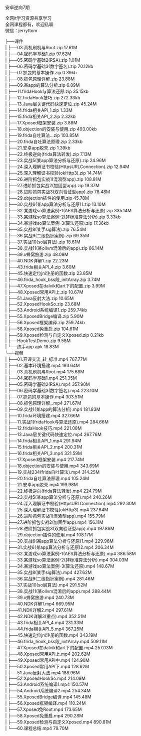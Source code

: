 安卓逆向7期

全网it学习资源共享学习<br>全网课程都有，欢迎私聊<br>微信：jerryttom<br>

├──课件<br> | ├──03.真机刷机与Root.zip 17.61M<br> | ├──04.密码学基础1.zip 97.62M<br> | ├──05.密码学基础2(RSA).zip 1.01M<br> | ├──06.密码学基础3(数字签名).zip 70.12kb<br> | ├──07.抓包的基本操作.zip 0.39kb<br> | ├──08.抓包原理详解.zip 23.88M<br> | ├──09.某app的算法分析.zip 6.89M<br> | ├──11.fridaHook与算法还原.zip 35.15kb<br> | ├──12.fridaHook技巧.zip 272.33kb<br> | ├──13.Java层关键代码快速定位.zip 45.24M<br> | ├──14.frida相关API_1.zip 1.33M<br> | ├──15.frida相关API_2.zip 2.32kb<br> | ├──17.Xposed框架安装.zip 3.88M<br> | ├──18.objection的安装与使用.zip 493.00kb<br> | ├──19.frida自吐算法…zip 103.85M<br> | ├──20.frida自吐算法原理.zip 2.33kb<br> | ├──21.安卓app脱壳.zip 1.39kb<br> | ├──22.终极逆向(frida算法转发).zip 7.13M<br> | ├──23.实战5(某app算法分析与还原).zip 24.96M<br> | ├──24.深入理解证书校验(HttpsURLConnection).zip 12.94M<br> | ├──25.深入理解证书校验(okHttp3).zip 14.74M<br> | ├──26.进阶抓包实战1(混淆型app).zip 108.81M<br> | ├──27.进阶抓包实战2(加固型app).zip 19.37M<br> | ├──28.进阶抓包实战3(双向验证型app).zip 78.48M<br> | ├──29.objection插件的使用.zip 45.78M<br> | ├──30.实战6(某app算法分析与还原)1.zip 13.10M<br> | ├──32.某游戏so算法案例-1(AES算法分析与还原).zip 335.14M<br> | ├──33.某游戏so算法案例-2(非标准算法分析).zip 3.33kb<br> | ├──34.某游戏so算法案例-3(算法还原).zip 17.36kb<br> | ├──35.实战8(某手sig算法).zip 76.54M<br> | ├──36.实战9(二级指针案例).zip 69.35M<br> | ├──37.实战10(so层算法).zip 18.61M<br> | ├──38.实战11(某ollvm混淆后的app).zip 66.14M<br> | ├──39.x蜂窝旅游.zip 48.09M<br> | ├──40.NDK详解1.zip 22.23M<br> | ├──43.frida相关API_4.zip 3.60M<br> | ├──45.快速定位jni注册的函数.zip 23.85M<br> | ├──46.frida_hook_bss段_initArray.zip 3.74M<br> | ├──47.Xposed在dalvik和art下的配置.zip 3.99M<br> | ├──48.Xposed常用API上.zip 10.67M<br> | ├──51.Java反射大法.zip 10.65M<br> | ├──52.XposedHookSo.zip 23.68M<br> | ├──53.Android系统编译1.zip 259.74kb<br> | ├──55.XposedBridge编译.zip 5.90M<br> | ├──56.Xposed框架编译.zip 259.74kb<br> | ├──58.Xposed免重启.zip 104.61M<br> | ├──59.Xposed检测与自定义Xposed.zip 0.21kb<br> | ├──HookTestDemo.zip 9.58M<br> | └──练手app.apk 18.83M<br> └──视频<br> | ├──01.开课交流_转_标准.mp4 767.77M<br> | ├──02.基本环境搭建.mp4 193.64M<br> | ├──03.真机刷机与Root.mp4 175.68M<br> | ├──04.密码学基础1.mp4 251.35M<br> | ├──05.密码学基础2(RSA).mp4 357.90M<br> | ├──06.密码学基础3(数字签名).mp4 223.10M<br> | ├──07.抓包的基本操作.mp4 303.51M<br> | ├──08.抓包原理详解_.mp4 271.67M<br> | ├──09.实战1(某app的算法分析).mp4 181.83M<br> | ├──10.frida环境搭建.mp4 327.66M<br> | ├──11.实战1(fridaHook与算法还原).mp4 284.66M<br> | ├──12.fridaHook技巧.mp4 221.08M<br> | ├──13.Java层关键代码快速定位.mp4 267.76M<br> | ├──14.frida相关API_1.mp4 291.94M<br> | ├──15.frida相关API_2.mp4 200.31M<br> | ├──16.frida相关API_3.mp4 321.59M<br> | ├──17.Xposed框架安装.mp4 217.74M<br> | ├──18.objection的安装与使用.mp4 343.69M<br> | ├──19.实战234(frida自吐算法).mp4 314.25M<br> | ├──20.frida自吐算法原理.mp4 105.24M<br> | ├──21.安卓app脱壳.mp4 199.98M<br> | ├──22.终极逆向(frida算法转发).mp4 224.79M<br> | ├──23.实战5(某app算法分析与还原).mp4 240.26M<br> | ├──24.深入理解证书校验(HttpsURLConnection).mp4 292.30M<br> | ├──25.深入理解证书校验(okHttp3).mp4 237.64M<br> | ├──26.进阶抓包实战1(混淆型app).mp4 155.79M<br> | ├──27.进阶抓包实战2(加固型app).mp4 156.11M<br> | ├──28.进阶抓包实战3(双向验证型app).mp4 197.86M<br> | ├──29.objection插件的使用.mp4 108.17M<br> | ├──30.实战6(某app算法分析与还原)1.mp4 229.96M<br> | ├──31.实战6(某app算法分析与还原)2.mp4 206.34M<br> | ├──32.某游戏so算法案例-1(AES算法分析与还原).mp4 386.58M<br> | ├──33.某游戏so算法案例-2(非标准算法分析).mp4 304.03M<br> | ├──34.某游戏so算法案例-3(算法还原).mp4 148.67M<br> | ├──35.实战8(某手sig算法).mp4 427.62M<br> | ├──36.实战9(二级指针案例).mp4 281.46M<br> | ├──37.实战10(so层算法).mp4 291.52M<br> | ├──38.实战11(某ollvm混淆后的app).mp4 288.44M<br> | ├──39.x蜂窝旅游.mp4 240.73M<br> | ├──40.NDK详解1.mp4 669.95M<br> | ├──41.NDK详解2.mp4 297.61M<br> | ├──42.NDK详解3(重点).mp4 352.51M<br> | ├──43.frida相关API_4.mp4 231.33M<br> | ├──44.frida相关API_5.mp4 367.25M<br> | ├──45.快速定位jni注册的函数.mp4 343.19M<br> | ├──46.frida_hook_bss段_initArray.mp4 509.11M<br> | ├──47.Xposed在dalvik和art下的配置.mp4 257.03M<br> | ├──48.Xposed常用API上.mp4 202.62M<br> | ├──49.Xposed常用API中.mp4 124.90M<br> | ├──50.Xposed常用API下.mp4 128.62M<br> | ├──51.Java反射大法.mp4 188.96M<br> | ├──52.XposedHookSo.mp4 214.09M<br> | ├──53.Android系统编译1.mp4 150.57M<br> | ├──54.Android系统编译2.mp4 254.34M<br> | ├──55.XposedBridge编译.mp4 145.48M<br> | ├──56.Xposed框架编译.mp4 110.24M<br> | ├──57.Xposed免Root.mp4 173.65M<br> | ├──58.Xposed免重启.mp4 290.28M<br> | ├──59.Xposed检测与自定义Xposed.mp4 890.81M<br> | └──60.课程总结.mp4 79.70M